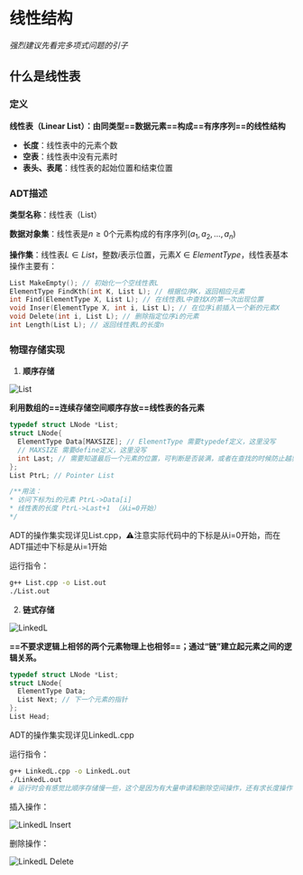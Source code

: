 # 线性结构

*强烈建议先看完多项式问题的引子*

## 什么是线性表

### 定义

**线性表（Linear List）：由同类型==数据元素==构成==有序序列==的线性结构**

- **长度**：线性表中的元素个数
- **空表**：线性表中没有元素时
- **表头、表尾**：线性表的起始位置和结束位置

### ADT描述

**类型名称**：线性表（List）

**数据对象集**：线性表是$n\ge0$个元素构成的有序序列$(a_1,a_2,\dots,a_n)$

**操作集**：线性表$L\in List$，整数$i$表示位置，元素$X\in ElementType$，线性表基本操作主要有：

```c++
List MakeEmpty(); // 初始化一个空线性表L
ElementType FindKth(int K, List L); // 根据位序K，返回相应元素
int Find(ElementType X, List L); // 在线性表L中查找X的第一次出现位置
void Inser(ElementType X, int i, List L); // 在位序i前插入一个新的元素X
void Delete(int i, List L); // 删除指定位序i的元素
int Length(List L); // 返回线性表L的长度n
```

### 物理存储实现

1. **顺序存储**

![List](https://github.com/Wishrem/Data-Structure/tree/dev/Chp%202/img/List.png)

**利用数组的==连续存储空间顺序存放==线性表的各元素**

```c++
typedef struct LNode *List;
struct LNode{
  ElementType Data[MAXSIZE]; // ElementType 需要typedef定义，这里没写
  // MAXSIZE 需要define定义，这里没写
  int Last; // 需要知道最后一个元素的位置，可判断是否装满，或者在查找的时候防止越界
};
List PtrL; // Pointer List

/**用法：
* 访问下标为i的元素 PtrL->Data[i] 
* 线性表的长度 PtrL->Last+1 （从i=0开始）
*/
```

ADT的操作集实现详见List.cpp，⚠️注意实际代码中的下标是从i=0开始，而在ADT描述中下标是从i=1开始

运行指令：

```bash
g++ List.cpp -o List.out
./List.out
```



2. **链式存储**

![LinkedL]()

**==不要求逻辑上相邻的两个元素物理上也相邻==；通过“链”建立起元素之间的逻辑关系。**

```c++
typedef struct LNode *List;
struct LNode{
  ElementType Data;
  List Next; // 下一个元素的指针
};
List Head;
```

ADT的操作集实现详见LinkedL.cpp

运行指令：

```bash
g++ LinkedL.cpp -o LinkedL.out
./LinkedL.out
# 运行时会有感觉比顺序存储慢一些，这个是因为有大量申请和删除空间操作，还有求长度操作
```

插入操作：

![LinkedL Insert]()

删除操作：

![LinkedL Delete]()


